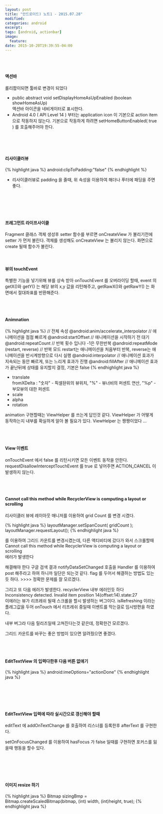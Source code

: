 ```yaml
---
layout: post
title: "안드로이드) 노트1 - 2015.07.28"
modified:
categories: android
excerpt:
tags: [android, actionbar]
image:
  feature:
date: 2015-10-20T19:39:55-04:00
---
```

<br>
<br>

#### 액션바
롤리팝이되면 툴바로 변경이 되었다

- public abstract void setDisplayHomeAsUpEnabled (boolean showHomeAsUp)<br> 
액션바 아이콘을 네비게이터로 표시한다.
- Android 4.0 ( API Level 14 ) 부터는 application icon 이 기본으로 action item 으로 작동하지 않는다. 기본으로 작동하게 하려면 setHomeButtonEnabled( true ) 를 호출해주어야 한다.
<br>
<br>
<br>

#### 리사이클러뷰
{% highlight java %}
android:clipToPadding:"false"
{% endhighlight %}
- 리사이클러뷰로 padding 을 줄때, 위 속성을 이용하여 해더나 푸터에 패딩을 주면 좋다.
<br>
<br>
<br>
<br>

#### 프레그먼트 라이프사이클
Fragment 클래스 객체 생성후 setter 함수를 부르면 onCreateView 가 불리기전에 setter 가 먼저 불린다.
객체를 생성해도 onCreateView 는 불리지 않는다. 화면으로 create 될때 함수가 불린다.
<br>
<br>
<br>

#### 뷰의 touchEvent
특별한 기능을 넣기위해 뷰를 상속 받아 onTouchEvent 를 오버라이딩 할때,
event 의 getX()와 getY() 는 해당 뷰의 x,y 값을 리턴해주고, getRawX()와 getRawY() 는 화면에서 절대좌표를 반환해준다.
<br>
<br>
<br>
<br>

#### Animnation
{% highlight java %}
// 전체 속성
@android:anim/accelerate_interpolator // 애니메이션을 점점 빠르게 
@android:startOffset // 애니메이션을 시작하기 전 대기
@android:repeatCount // 반복 횟수 입니다 -1은 무한반복
@android:repeatMode (restart, reverse) // 반복 모드 restart는 애니메이션을 처음부터 반복, reverse는 애니메이션을 반시계방향으로 다시 실행
@android:interpolator // 애니메이션 효과가 지속되는 동안 빠르게, 또는 느리게 효과가 진행
@android:fillAfter // 애니메이션 효과가 끝난뒤에 상태를 유지할지 결정, 기본은 false
{% endhighlight java %}

 - translate<br> fromXDelta : "숫자" - 픽셀돤위의 뷰위치, "%" - 뷰너비의 퍼센트 연산, "%p" - 부모뷰의 대한 퍼센트 
 - scale
 - alpha
 - rotation

animation 구현할때는 ViewHelper 를 쓰는게 답인것 같다. ViewHelper 가 어떻게 동작하는지 내부를 확실하게 알아 볼 필요가 있다. ViewHelper 는 짱짱이었다 ...
<br>
<br>
<br>
<br>

#### View 이벤트
onTouchEvent 에서 false 를 리턴시키면 모든 이벤트 동작을 안한다.
requestDisallowInterceptTouchEvent 를 true 로 넣어주면 ACTION_CANCEL 이 발생하지 않는다.
<br>
<br>
<br>
<br>

#### Cannot call this method while RecyclerView is computing a layout or scrolling
리사이클러 뷰에 레이아웃 매니저를 이용하여 grid Count 를 변경 시켰다.

{% highlight java %}
layoutManager.setSpanCount( gridCount );
layoutManager.requestLayout();
{% endhighlight java %}

를 이용하여 그리드 카운트를 변경시켰는데, 다른 액티비티에 갔다가 와서 스크롤할때
<br>Cannot call this method while RecyclerView is computing a layout or scrolling<br>
에러가 발생한다 

해결해야 한다
구글 검색 결과 notifyDataSetChanged 호출을 Handler 를 이용하여 post 해주라고 하여 하니까 일단은 되는것 같다. flag 를 두어서 해결하는 방법도 있는듯 하다. >>>> 정확한 문제를 잘 모르겠다.

그리고 또 다음 에러가 발생한다. recyclerView 내부 에러인듯 하다
<br>Inconsistency detected. Invalid item position 14(offset:14).state:27<br>
이에러는 뷰가 리프레쉬 될때 스크롤을 할시 발생하는 버그이다. isRefreshing 이라는 플레그값을 두어 onTouch 에서 리프레쉬 중일때 이벤트를 막는걸로 임시방편을 하였다. 

내부 버그라 다음 릴리즈일때 고쳐진다는것 같은데, 정확한건 모르겠다. 

그리드 카운트를 바꾸는 좋은 방법이 있으면 알려줬으면 좋겠다.
<br>
<br>
<br>
<br>

#### EditTextView 의 입력다한후 다음 버튼 없애기 
{% highlight java %}
	android:imeOptions="actionDone"
{% endhighlight java %}

<br>
<br>
<br>
<br>

#### EditTextView 입력에 따라 실시간으로 갱신해야 할때
editText 에 addOnTextChange 를 호출하여 리스너를 등록한후 
afterText 를 구현한다.

setOnFocusChanged 를 이용하여 hasFocus 가 false 일때를 구현하면 포커스를 잃을때 행동을 할수 있다.

<br>
<br>
<br>
<br>
    
#### 이미지 resize 하기
{% highlight java %}
    Bitmap sizingBmp = Bitmap.createScaledBitmap(bitmap, (int) width, (int)height, true);
{% endhighlight java %}

<br>
<br>
<br>
<br>









